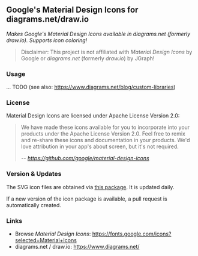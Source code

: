 ## Google's Material Design Icons for diagrams.net/draw.io

_Makes Google's Material Design Icons available in diagrams.net (formerly draw.io). Supports icon coloring!_

> Disclaimer: This project is not affiliated with _Material Design Icons_ by Google or _diagrams.net_ (formerly _draw.io_) by JGraph!

### Usage

... TODO (see also: https://www.diagrams.net/blog/custom-libraries)

### License

Material Design Icons are licensed under Apache License Version 2.0:

> We have made these icons available for you to incorporate into your products under the Apache License Version 2.0. Feel free to remix and re-share these icons and documentation in your products. We'd love attribution in your app's about screen, but it's not required.
>
> -- _https://github.com/google/material-design-icons_

### Version & Updates

The SVG icon files are obtained via [this package](https://github.com/marella/material-design-icons/tree/main/svg). It is updated daily.

If a new version of the icon package is available, a pull request is automatically created. 

### Links

- Browse _Material Design Icons_: https://fonts.google.com/icons?selected=Material+Icons
- diagrams.net / draw.io: https://www.diagrams.net/

